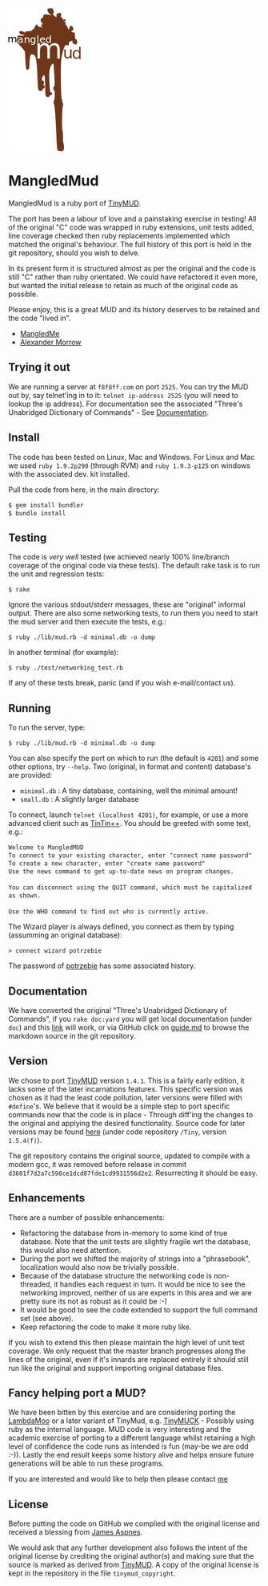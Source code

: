 <img src="./mud.png" alt="MangledMud"/>

MangledMud
==========

MangledMud is a ruby port of [TinyMUD](https://en.wikipedia.org/wiki/TinyMUD).

The port has been a labour of love and a painstaking exercise in testing! All of the original "C" code was wrapped in ruby extensions,
unit tests added, line coverage checked then ruby replacements implemented which matched the original's behaviour.
The full history of this port is held in the git repository, should you wish to delve.

In its present form it is structured almost as per the original and the code is still "C" rather than ruby orientated. We
could have refactored it even more, but wanted the initial release to retain as much of the original code as possible.

Please enjoy, this is a great MUD and its history deserves to be retained and the code "lived in".

- [MangledMe](http://www.google.com/recaptcha/mailhide/d?k=01vdgNNADQlgrqj5lMuKLpag==&c=dLzYSFd6PdPBc5paL9eJKJ62wOQODVZwCaNzqvMcxyI=)
- [Alexander Morrow](http://www.google.com/recaptcha/mailhide/d?k=01n0PN-HG6h4hK6mVdmLzv9w==&c=kkuhcc5Ozzpy45FXpOqvJQ)

Trying it out
-------------

We are running a server at `f8f8ff.com` on port `2525`. You can try the MUD out by, say telnet'ing in to it: `telnet ip-address 2525` (you will need
to lookup the ip address). For documentation see the associated "Three's Unabridged Dictionary of Commands" - See [Documentation](#Documentation).

Install
-------

The code has been tested on Linux, Mac and Windows. For Linux and Mac we used `ruby 1.9.2p290` (through RVM) and `ruby 1.9.3-p125`
on windows with the associated dev. kit installed.

Pull the code from here, in the main directory:

    $ gem install bundler
    $ bundle install

Testing
-------

The code is *very well* tested (we achieved nearly 100% line/branch coverage of the original code via these tests).
The default rake task is to run the unit and regression tests:

    $ rake

Ignore the various stdout/stderr messages, these are "original" informal output. There are also some networking tests, to run them you need to
start the mud server and then execute the tests, e.g.:

    $ ruby ./lib/mud.rb -d minimal.db -o dump

In another terminal (for example):

    $ ruby ./test/networking_test.rb

If any of these tests break, panic (and if you wish e-mail/contact us).

Running
-------

To run the server, type:

    $ ruby ./lib/mud.rb -d minimal.db -o dump

You can also specify the port on which to run (the default is `4201`) and some other options, try `--help`. Two (original, in format and content) database's are provided:

* `minimal.db` : A tiny database, containing, well the minimal amount!
* `small.db` : A slightly larger database

To connect, launch `telnet (localhost 4201)`, for example, or use a more advanced client such as [TinTin++](http://tintin.sourceforge.net/index.php). You should
be greeted with some text, e.g.:

    Welcome to MangledMUD
    To connect to your existing character, enter "connect name password"
    To create a new character, enter "create name password"
    Use the news command to get up-to-date news on program changes.

    You can disconnect using the QUIT command, which must be capitalized as shown.

    Use the WHO command to find out who is currently active.

The Wizard player is always defined, you connect as them by typing (assumming an original database):

    > connect wizard potrzebie

The password of [potrzebie](https://en.wikipedia.org/wiki/Potrzebie) has some associated history.

<a id="Documentation"/>Documentation
-----------------------

We have converted the original "Three's Unabridged Dictionary of Commands", if you `rake doc:yard` you will get local documentation (under `doc`) and this [link](./file.guide.html) will work, or via GitHub click on [guide.md](../guide.md) to browse the markdown source in the git repository.

Version
-------

We chose to port [TinyMUD](https://en.wikipedia.org/wiki/TinyMUD) version `1.4.1`. This is a fairly early edition, it lacks some of the later incarnations
features. This specific version was chosen as it had the least code pollution, later versions were filled with `#define`'s. We believe
that it would be a simple step to port specific commands now that the code is in place - Through diff'ing the changes to the original and applying
the desired functionality. Source code for later versions may be found [here](http://www.mudbytes.net/) (under code repository `/Tiny`, version `1.5.4(f)`).

The git repository contains the original source, updated to compile with a modern gcc, it was removed before release in commit `d3601f7d2a7c598ce1dcd87fde1cd9931556d2e2`. Resurrecting it should be easy.

Enhancements
------------

There are a number of possible enhancements:

* Refactoring the database from in-memory to some kind of true database. Note that the unit tests are slightly fragile wrt the database, this would also need attention.
* During the port we shifted the majority of strings into a "phrasebook", localization would also now be trivially possible.
* Because of the database structure the networking code is non-threaded, it handles each request in turn. It would be nice to see the networking improved,
neither of us are experts in this area and we are pretty sure its not as robust as it could be :-)
* It would be good to see the code extended to support the full command set (see above).
* Keep refactoring the code to make it more ruby like.

If you wish to extend this then please maintain the high level of unit test coverage. We only request that the master branch progresses along the lines
of the original, even if it's innards are replaced entirely it should still run like the original and support importing original database files.

Fancy helping port a MUD?
-------------------------

We have been bitten by this exercise and are considering porting the [LambdaMoo](https://en.wikipedia.org/wiki/LambdaMOO) or a later variant of TinyMud,
e.g. [TinyMUCK](https://en.wikipedia.org/wiki/TinyMUCK) - Possibly using ruby as the internal language. MUD code is very interesting and the academic
exercise of porting to a different language whilst retaining a high level of confidence the code runs as intended is fun (may-be we are odd :-)). Lastly
the end result keeps some history alive and helps ensure future generations will be able to run these programs.

If you are interested and would like to help then please contact [me](http://www.google.com/recaptcha/mailhide/d?k=01vdgNNADQlgrqj5lMuKLpag==&c=dLzYSFd6PdPBc5paL9eJKJ62wOQODVZwCaNzqvMcxyI=)

License
-------

Before putting the code on GitHub we complied with the original license and received a blessing from [James Aspnes](https://en.wikipedia.org/wiki/James_Aspnes).

We would ask that any further development also follows the intent of the original license by crediting the original author(s) and making sure that the source is marked as derived from [TinyMUD](https://en.wikipedia.org/wiki/TinyMUD). A copy of the original license is kept in the repository in the file `tinymud_copyright`.
